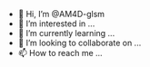 - 👋 Hi, I’m @AM4D-glsm
- 👀 I’m interested in ...
- 🌱 I’m currently learning ...
- 💞️ I’m looking to collaborate on ...
- 📫 How to reach me ...

<!---
AM4D-glsm/AM4D-glsm is a ✨ special ✨ repository because its `README.md` (this file) appears on your GitHub profile.
You can click the Preview link to take a look at your changes.
--->
